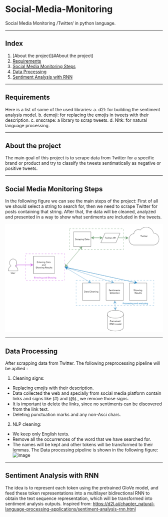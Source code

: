 # Social-Media-Monitoring
Social Media Monitoring /Twitter/ in python language.

--- 

## Index
1. [About the project](#About the project)
2. [Requirements](#requirements)
3. [Social Media Monitoring Steps](#semantic-search-engine-steps)
4. [Data Processing](#data-processing)
5. [Sentiment Analysis with RNN](#sentiment-analysis-with-rnn)

---

## Requirements
Here is a list of some of  the used libraries:
a.	d2l: for building the sentiment analysis model.
b.	demoji: for replacing the emojis in tweets with their description.
c.	snscrape: a library to scrap tweets.
d.	Nltk: for natural language processing.

---

## About the project 
The main goal of this project is to scrape data from Twitter for a specific brand or product and try to classify the tweets sentimatically as negative or positive tweets.


---

## Social Media Monitoring Steps
In the following figure we can see the main steps of the project:
First of all we should select a string to search for, then we need to scrape Twitter for posts containing that string.
After that, the data will be cleaned, analyzed and presented in a way to show what sentiments are included in the tweets.

![alt text](https://github.com/Nemat-Allah-Aloush/Social-Media-Monitoring/blob/main/imgs/prototype.png "Social Media Monitoring Steps")


---

## Data Processing
After scrapping data from Twitter. The following preprocessing pipeline will be apllied :
1. Cleaning signs:
  - Replacing emojis with their description. 
  - Data collected the web and specially from social media platform contain links and signs like (#) and (@)., we remove those signs.
  - It is important to delete the links, since no sentiments can be discovered from the link text.
  - Deleting punctuation marks and any non-Asci chars.
2. NLP cleaning: 
  - We keep only English texts. 
  - Remove all the occurrences of the word that we have searched for. 
  - The names will be kept and other tokens will be transformed to their lemmas.
The Data processing pipeline is shown in the following figure:
![image](https://user-images.githubusercontent.com/47036654/165838937-a67ec4e4-4e8e-4a26-b93d-bea2aa05c343.png)

---

## Sentiment Analysis with RNN
The idea is to represent each token using the pretrained GloVe model, and feed these token representations into a multilayer bidirectional RNN to obtain the 
text sequence representation, which will be transformed into sentiment analysis outputs. 
Inspired from: https://d2l.ai/chapter_natural-language-processing-applications/sentiment-analysis-rnn.html

